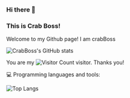 ### Hi there 👋 
### This is Crab Boss!


Welcome to my Github page! I am crabBoss



![CrabBoss's GitHub stats](https://github-readme-stats.vercel.app/api?username=CrabBoss-lab&show_icons=true&theme=tokyonight)


You are my ![Visitor Count](https://profile-counter.glitch.me/CrabBoss-lab/count.svg) visitor. Thanks you!


💻 Programming languages and tools:

![Top Langs](https://github-readme-stats.vercel.app/api/top-langs/?username=CrabBoss-lab&layout=compact&theme=tokyonight)
